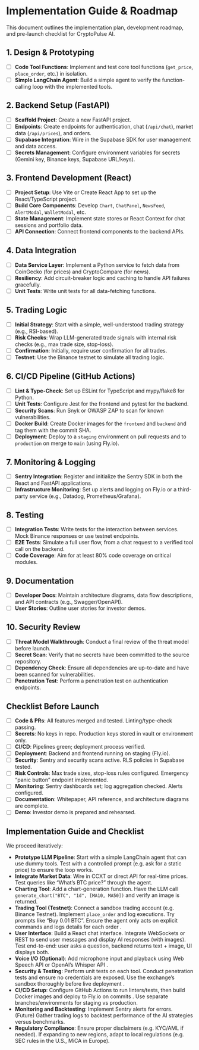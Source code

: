# Implementation Guide & Roadmap

This document outlines the implementation plan, development roadmap, and pre-launch checklist for CryptoPulse AI.

## 1. Design & Prototyping

*   [ ] **Code Tool Functions**: Implement and test core tool functions (`get_price`, `place_order`, etc.) in isolation.
*   [ ] **Simple LangChain Agent**: Build a simple agent to verify the function-calling loop with the implemented tools.

## 2. Backend Setup (FastAPI)

*   [ ] **Scaffold Project**: Create a new FastAPI project.
*   [ ] **Endpoints**: Create endpoints for authentication, chat (`/api/chat`), market data (`/api/prices`), and orders.
*   [ ] **Supabase Integration**: Wire in the Supabase SDK for user management and data access.
*   [ ] **Secrets Management**: Configure environment variables for secrets (Gemini key, Binance keys, Supabase URL/keys).

## 3. Frontend Development (React)

*   [ ] **Project Setup**: Use Vite or Create React App to set up the React/TypeScript project.
*   [ ] **Build Core Components**: Develop `Chart`, `ChatPanel`, `NewsFeed`, `AlertModal`, `WalletModal`, etc.
*   [ ] **State Management**: Implement state stores or React Context for chat sessions and portfolio data.
*   [ ] **API Connection**: Connect frontend components to the backend APIs.

## 4. Data Integration

*   [ ] **Data Service Layer**: Implement a Python service to fetch data from CoinGecko (for prices) and CryptoCompare (for news).
*   [ ] **Resiliency**: Add circuit-breaker logic and caching to handle API failures gracefully.
*   [ ] **Unit Tests**: Write unit tests for all data-fetching functions.

## 5. Trading Logic

*   [ ] **Initial Strategy**: Start with a simple, well-understood trading strategy (e.g., RSI-based).
*   [ ] **Risk Checks**: Wrap LLM-generated trade signals with internal risk checks (e.g., max trade size, stop-loss).
*   [ ] **Confirmation**: Initially, require user confirmation for all trades.
*   [ ] **Testnet**: Use the Binance testnet to simulate all trading logic.

## 6. CI/CD Pipeline (GitHub Actions)

*   [ ] **Lint & Type-Check**: Set up ESLint for TypeScript and mypy/flake8 for Python.
*   [ ] **Unit Tests**: Configure Jest for the frontend and pytest for the backend.
*   [ ] **Security Scans**: Run Snyk or OWASP ZAP to scan for known vulnerabilities.
*   [ ] **Docker Build**: Create Docker images for the `frontend` and `backend` and tag them with the commit SHA.
*   [ ] **Deployment**: Deploy to a `staging` environment on pull requests and to `production` on merge to `main` (using Fly.io).

## 7. Monitoring & Logging

*   [ ] **Sentry Integration**: Register and initialize the Sentry SDK in both the React and FastAPI applications.
*   [ ] **Infrastructure Monitoring**: Set up alerts and logging on Fly.io or a third-party service (e.g., Datadog, Prometheus/Grafana).

## 8. Testing

*   [ ] **Integration Tests**: Write tests for the interaction between services. Mock Binance responses or use testnet endpoints.
*   [ ] **E2E Tests**: Simulate a full user flow, from a chat request to a verified tool call on the backend.
*   [ ] **Code Coverage**: Aim for at least 80% code coverage on critical modules.

## 9. Documentation

*   [ ] **Developer Docs**: Maintain architecture diagrams, data flow descriptions, and API contracts (e.g., Swagger/OpenAPI).
*   [ ] **User Stories**: Outline user stories for investor demos.

## 10. Security Review

*   [ ] **Threat Model Walkthrough**: Conduct a final review of the threat model before launch.
*   [ ] **Secret Scan**: Verify that no secrets have been committed to the source repository.
*   [ ] **Dependency Check**: Ensure all dependencies are up-to-date and have been scanned for vulnerabilities.
*   [ ] **Penetration Test**: Perform a penetration test on authentication endpoints.

## Checklist Before Launch

- [ ] **Code & PRs**: All features merged and tested. Linting/type-check passing.
- [ ] **Secrets**: No keys in repo. Production keys stored in vault or environment only.
- [ ] **CI/CD**: Pipelines green; deployment process verified.
- [ ] **Deployment**: Backend and frontend running on staging (Fly.io).
- [ ] **Security**: Sentry and security scans active. RLS policies in Supabase tested.
- [ ] **Risk Controls**: Max trade sizes, stop-loss rules configured. Emergency “panic button” endpoint implemented.
- [ ] **Monitoring**: Sentry dashboards set; log aggregation checked. Alerts configured.
- [ ] **Documentation**: Whitepaper, API reference, and architecture diagrams are complete.
- [ ] **Demo**: Investor demo is prepared and rehearsed.

## Implementation Guide and Checklist

We proceed iteratively:

*   **Prototype LLM Pipeline**: Start with a simple LangChain agent that can use dummy tools. Test
with a controlled prompt (e.g. ask for a static price) to ensure the loop works. 
*   **Integrate Market Data**: Wire in CCXT or direct API for real-time prices. Test queries like “What’s
BTC price?” through the agent. 
*   **Charting Tool**: Add a chart-generation function. Have the LLM call  `generate_chart("BTC", "1d", [MA10, MA50])`  and verify an image is returned. 
*   **Trading Tool (Testnet)**: Connect a sandbox trading account (e.g. Binance Testnet). Implement 
`place_order`  and log executions. Try prompts like “Buy 0.01 BTC”. Ensure the agent only acts
on explicit commands and logs details for each order . 
*   **User Interface**: Build a React chat interface. Integrate WebSockets or REST to send user
messages and display AI responses (with images). Test end-to-end: user asks a question,
backend returns text + image, UI displays both. 
*   **Voice I/O (Optional)**: Add microphone input and playback using Web Speech API or OpenAI’s
Whisper API . 
*   **Security & Testing**: Perform unit tests on each tool. Conduct penetration tests and ensure no
credentials are exposed. Use the exchange’s sandbox thoroughly before live deployment . 
*   **CI/CD Setup**: Configure GitHub Actions to run linters/tests, then build Docker images and deploy
to Fly.io on commits . Use separate branches/environments for staging vs production. 
*   **Monitoring and Backtesting**: Implement Sentry alerts for errors. (Future) Gather trading logs to
backtest performance of the AI strategies versus benchmarks. 
*   **Regulatory Compliance**: Ensure proper disclaimers (e.g. KYC/AML if needed). If expanding to
new regions, adapt to local regulations (e.g. SEC rules in the U.S., MiCA in Europe).